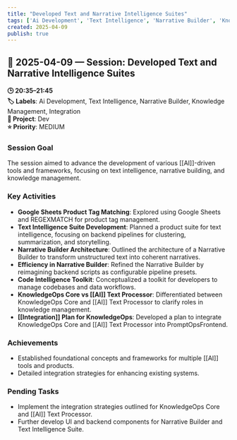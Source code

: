 ```yaml
---
title: "Developed Text and Narrative Intelligence Suites"
tags: ['Ai Development', 'Text Intelligence', 'Narrative Builder', 'Knowledge Management', 'Integration']
created: 2025-04-09
publish: true
---
```


## 📅 2025-04-09 — Session: Developed Text and Narrative Intelligence Suites

**🕒 20:35–21:45**  
**🏷️ Labels**: Ai Development, Text Intelligence, Narrative Builder, Knowledge Management, Integration  
**📂 Project**: Dev  
**⭐ Priority**: MEDIUM  


### Session Goal
The session aimed to advance the development of various [[AI]]-driven tools and frameworks, focusing on text intelligence, narrative building, and knowledge management.

### Key Activities
- **Google Sheets Product Tag Matching**: Explored using Google Sheets and REGEXMATCH for product tag management.
- **Text Intelligence Suite Development**: Planned a product suite for text intelligence, focusing on backend pipelines for clustering, summarization, and storytelling.
- **Narrative Builder Architecture**: Outlined the architecture of a Narrative Builder to transform unstructured text into coherent narratives.
- **Efficiency in Narrative Builder**: Refined the Narrative Builder by reimagining backend scripts as configurable pipeline presets.
- **Code Intelligence Toolkit**: Conceptualized a toolkit for developers to manage codebases and data workflows.
- **KnowledgeOps Core vs [[AI]] Text Processor**: Differentiated between KnowledgeOps Core and [[AI]] Text Processor to clarify roles in knowledge management.
- **[[Integration]] Plan for KnowledgeOps**: Developed a plan to integrate KnowledgeOps Core and [[AI]] Text Processor into PromptOpsFrontend.

### Achievements
- Established foundational concepts and frameworks for multiple [[AI]] tools and products.
- Detailed integration strategies for enhancing existing systems.

### Pending Tasks
- Implement the integration strategies outlined for KnowledgeOps Core and [[AI]] Text Processor.
- Further develop UI and backend components for Narrative Builder and Text Intelligence Suite.
